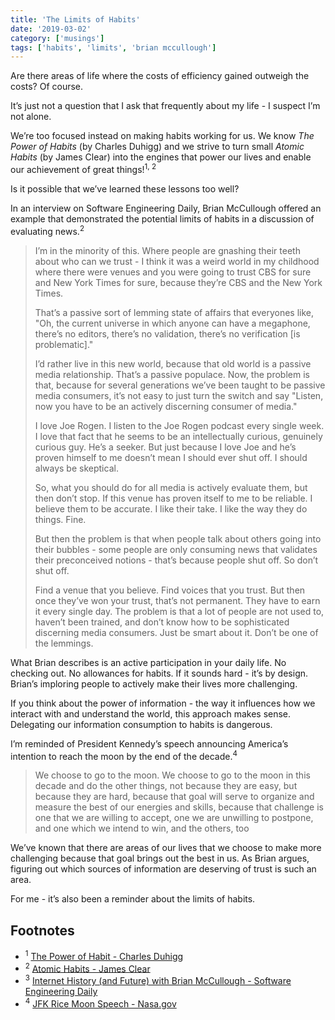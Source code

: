 ```yaml
---
title: 'The Limits of Habits'
date: '2019-03-02'
category: ['musings']
tags: ['habits', 'limits', 'brian mccullough']
---
```


Are there areas of life where the costs of efficiency gained outweigh the costs? Of course.

It’s just not a question that I ask that frequently about my life - I suspect I’m not alone.

We’re too focused instead on making habits working for us. We know _The Power of Habits_ (by Charles Duhigg) and we strive to turn small _Atomic Habits_ (by James Clear) into the engines that power our lives and enable our achievement of great things!<sup>1, 2</sup>

Is it possible that we’ve learned these lessons too well?

In an interview on Software Engineering Daily, Brian McCullough offered an example that demonstrated the potential limits of habits in a discussion of evaluating news.<sup>2</sup>

> I’m in the minority of this. Where people are gnashing their teeth about who can we trust - I think it was a weird world in my childhood where there were venues and you were going to trust CBS for sure and New York Times for sure, because they’re CBS and the New York Times.
>
> That’s a passive sort of lemming state of affairs that everyones like, "Oh, the current universe in which anyone can have a megaphone, there’s no editors, there’s no validation, there’s no verification [is problematic]."
>
> I’d rather live in this new world, because that old world is a passive media relationship. That’s a passive populace. Now, the problem is that, because for several generations we’ve been taught to be passive media consumers, it’s not easy to just turn the switch and say "Listen, now you have to be an actively discerning consumer of media."
>
> I love Joe Rogen. I listen to the Joe Rogen podcast every single week. I love that fact that he seems to be an intellectually curious, genuinely curious guy. He’s a seeker. But just because I love Joe and he’s proven himself to me doesn’t mean I should ever shut off. I should always be skeptical.
>
> So, what you should do for all media is actively evaluate them, but then don’t stop. If this venue has proven itself to me to be reliable. I believe them to be accurate. I like their take. I like the way they do things. Fine.
>
> But then the problem is that when people talk about others going into their bubbles - some people are only consuming news that validates their preconceived notions - that’s because people shut off. So don’t shut off.
>
> Find a venue that you believe. Find voices that you trust. But then once they’ve won your trust, that’s not permanent. They have to earn it every single day. The problem is that a lot of people are not used to, haven’t been trained, and don’t know how to be sophisticated discerning media consumers. Just be smart about it. Don’t be one of the lemmings.

What Brian describes is an active participation in your daily life. No checking out. No allowances for habits. If it sounds hard - it’s by design. Brian’s imploring people to actively make their lives more challenging.

If you think about the power of information - the way it influences how we interact with and understand the world, this approach makes sense. Delegating our information consumption to habits is dangerous.

I’m reminded of President Kennedy’s speech announcing America’s intention to reach the moon by the end of the decade.<sup>4</sup>

> We choose to go to the moon. We choose to go to the moon in this decade and do the other things, not because they are easy, but because they are hard, because that goal will serve to organize and measure the best of our energies and skills, because that challenge is one that we are willing to accept, one we are unwilling to postpone, and one which we intend to win, and the others, too

We’ve known that there are areas of our lives that we choose to make more challenging because that goal brings out the best in us. As Brian argues, figuring out which sources of information are deserving of trust is such an area.

For me - it’s also been a reminder about the limits of habits.

## Footnotes

- <sup>1</sup> [The Power of Habit - Charles Duhigg](https://charlesduhigg.com/the-power-of-habit/)
- <sup>2</sup> [Atomic Habits - James Clear](https://jamesclear.com/atomic-habits)
- <sup>3</sup> [Internet History (and Future) with Brian McCullough - Software Engineering Daily](https://softwareengineeringdaily.com/2019/03/01/internet-history-and-future-with-brian-mccullough/)
- <sup>4</sup> [JFK Rice Moon Speech - Nasa.gov](https://er.jsc.nasa.gov/seh/ricetalk.htm)
